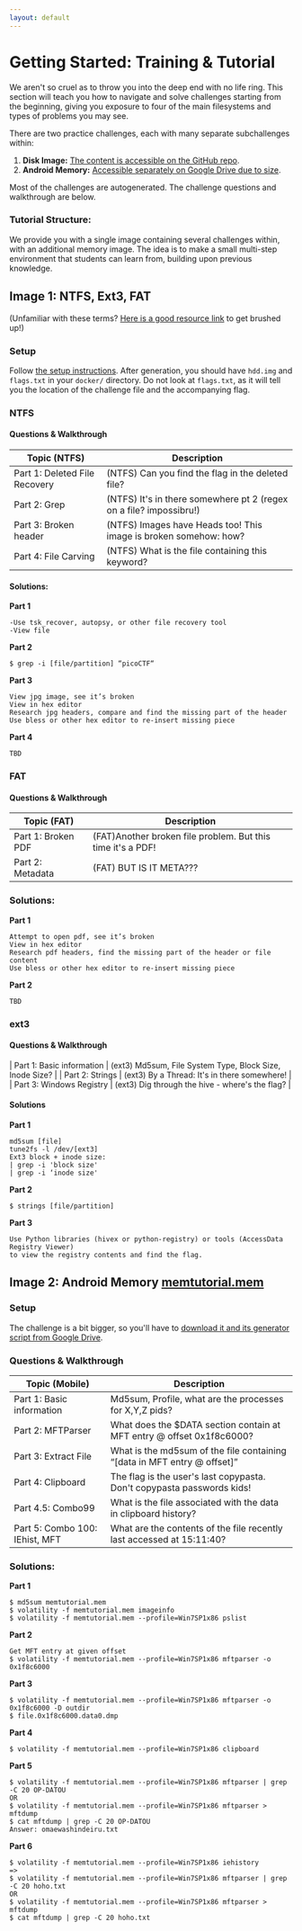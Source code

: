 ```yaml
---
layout: default
---
```


# Getting Started: Training & Tutorial

We aren't so cruel as to throw you into the deep end with no life ring. 
This section will teach you how to navigate and solve challenges starting from the beginning,
giving you exposure to four of the main filesystems and types of problems you may see.

There are two practice challenges, each with many separate subchallenges within:

1. **Disk Image:** [The content is accessible on the GitHub repo](https://github.com/zaratec/forensics/tree/master/docker).
2. **Android Memory:** [Accessible separately on Google Drive due to size](https://drive.google.com/open?id=1NEqZFq3k8d5kyVpbw3MHjDN7CL9RCCOB).

Most of the challenges are autogenerated. The challenge questions and walkthrough are below.



### Tutorial Structure: 

We provide you with a single image containing several challenges within, with an additional memory image. 
The idea is to make a small multi-step environment that students can learn from, building upon previous knowledge.

## Image 1: NTFS, Ext3, FAT

(Unfamiliar with these terms? [Here is a good resource link](https://fossbytes.com/fat32-vs-ntfs-vs-exfat-difference-three-file-systems/) to get brushed up!)

### Setup

Follow [the setup instructions](./platform.html). After generation, you should have `hdd.img` and `flags.txt`
in your `docker/` directory. Do not look at `flags.txt`, as it will tell you the location of the challenge file
and the accompanying flag.

### NTFS
#### Questions & Walkthrough

| Topic (NTFS)                  |  Description                                                       |
| ------------                  |-----------------                                                   |
| Part 1: Deleted File Recovery | (NTFS) Can you find the flag in the deleted file?                  |
| Part 2: Grep                  | (NTFS) It's in there somewhere pt 2 (regex on a file? impossibru!) |
| Part 3: Broken header         | (NTFS) Images have Heads too! This image is broken somehow: how?   |
| Part 4: File Carving          | (NTFS) What is the file containing this keyword?                   |

#### Solutions:

**Part 1**

```
-Use tsk_recover, autopsy, or other file recovery tool
-View file
```

**Part 2**

`$ grep -i [file/partition] “picoCTF“`

**Part 3**

```
View jpg image, see it’s broken
View in hex editor
Research jpg headers, compare and find the missing part of the header
Use bless or other hex editor to re-insert missing piece
```

**Part 4**

`TBD`



### FAT

#### Questions & Walkthrough
| Topic (FAT)                   |  Description                                                       |
| ------------                  |-----------------                                                   |
| Part 1: Broken PDF            | (FAT)Another broken file problem. But this time it's a PDF!        |
| Part 2: Metadata              | (FAT) BUT IS IT META???                                            |


### Solutions:

**Part 1**

```
Attempt to open pdf, see it’s broken
View in hex editor
Research pdf headers, find the missing part of the header or file content
Use bless or other hex editor to re-insert missing piece
```

**Part 2**

`TBD`


### ext3

#### Questions & Walkthrough

| Part 1: Basic information     | (ext3) Md5sum, File System Type, Block Size, Inode Size?           |
| Part 2: Strings               | (ext3) By a Thread: It's in there somewhere!                       |
| Part 3: Windows Registry      | (ext3) Dig through the hive - where's the flag?                    |

#### Solutions

**Part 1**

```
md5sum [file]
tune2fs -l /dev/[ext3]
Ext3 block + inode size:
| grep -i 'block size'
| grep -i ‘inode size'
```

**Part 2**

`$ strings [file/partition]`

**Part 3**

```
Use Python libraries (hivex or python-registry) or tools (AccessData Registry Viewer)
to view the registry contents and find the flag.
```


## Image 2: Android Memory [memtutorial.mem](https://drive.google.com/open?id=1lMeYoRuGCsSjOfiYNUK4ieR8HUIX0elW)

### Setup
The challenge is a bit bigger, so you'll have to [download it and its generator script from Google Drive](https://drive.google.com/open?id=1NEqZFq3k8d5kyVpbw3MHjDN7CL9RCCOB).

### Questions & Walkthrough

| Topic (Mobile)                |  Description                                                       |
| ------------                  |-----------------                                                   |
| Part 1: Basic information     | Md5sum, Profile, what are the processes for X,Y,Z pids?     |
| Part 2: MFTParser             | What does the $DATA section contain at MFT entry @ offset 0x1f8c6000? |
| Part 3: Extract File          | What is the md5sum of the file containing “[data in MFT entry @ offset]”|
| Part 4: Clipboard             | The flag is the user's last copypasta. Don't copypasta passwords kids!|
| Part 4.5: Combo99             | What is the file associated with the data in clipboard history?   |
| Part 5: Combo 100: IEhist, MFT| What are the contents of the file recently last accessed at 15:11:40?|

### Solutions:

**Part 1**

```
$ md5sum memtutorial.mem
$ volatility -f memtutorial.mem imageinfo
$ volatility -f memtutorial.mem --profile=Win7SP1x86 pslist
```

**Part 2**

```
Get MFT entry at given offset
$ volatility -f memtutorial.mem --profile=Win7SP1x86 mftparser -o 0x1f8c6000
```

**Part 3**

```
$ volatility -f memtutorial.mem --profile=Win7SP1x86 mftparser -o 0x1f8c6000 -D outdir 
$ file.0x1f8c6000.data0.dmp
```

**Part 4**

`$ volatility -f memtutorial.mem --profile=Win7SP1x86 clipboard`

**Part 5**

```
$ volatility -f memtutorial.mem --profile=Win7SP1x86 mftparser | grep -C 20 OP-DATOU
OR
$ volatility -f memtutorial.mem --profile=Win7SP1x86 mftparser > mftdump
$ cat mftdump | grep -C 20 OP-DATOU
Answer: omaewashindeiru.txt
```

**Part 6**

```
$ volatility -f memtutorial.mem --profile=Win7SP1x86 iehistory
=>
$ volatility -f memtutorial.mem --profile=Win7SP1x86 mftparser | grep -C 20 hoho.txt
OR
$ volatility -f memtutorial.mem --profile=Win7SP1x86 mftparser > mftdump
$ cat mftdump | grep -C 20 hoho.txt
```
